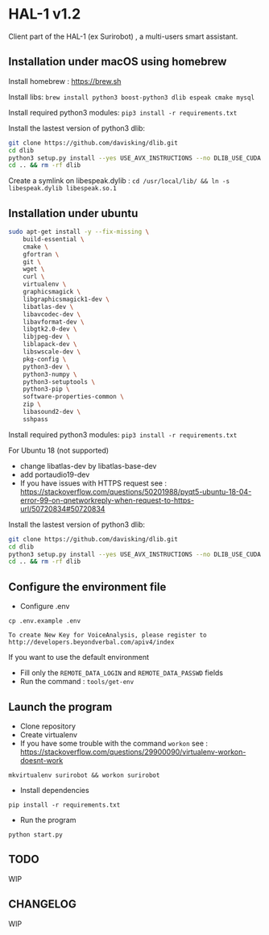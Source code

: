 # HAL-1 v1.2

Client part of the HAL-1 (ex Surirobot) , a multi-users smart assistant.

## Installation under macOS using homebrew

Install homebrew : https://brew.sh

Install libs: `brew install python3 boost-python3 dlib espeak cmake mysql`

Install required python3 modules: `pip3 install -r requirements.txt`

Install the lastest version of python3 dlib:

```bash
git clone https://github.com/davisking/dlib.git
cd dlib
python3 setup.py install --yes USE_AVX_INSTRUCTIONS --no DLIB_USE_CUDA
cd .. && rm -rf dlib
```
Create a symlink on libespeak.dylib :
`cd /usr/local/lib/ && ln -s libespeak.dylib libespeak.so.1`

## Installation under ubuntu

```bash
sudo apt-get install -y --fix-missing \
    build-essential \
    cmake \
    gfortran \
    git \
    wget \
    curl \
    virtualenv \
    graphicsmagick \
    libgraphicsmagick1-dev \
    libatlas-dev \
    libavcodec-dev \
    libavformat-dev \
    libgtk2.0-dev \
    libjpeg-dev \
    liblapack-dev \
    libswscale-dev \
    pkg-config \
    python3-dev \
    python3-numpy \
    python3-setuptools \
    python3-pip \
    software-properties-common \
    zip \
    libasound2-dev \
    sshpass
```

Install required python3 modules: `pip3 install -r requirements.txt`

For Ubuntu 18 (not supported)
- change libatlas-dev by libatlas-base-dev
- add portaudio19-dev
- If you have issues with HTTPS request see : https://stackoverflow.com/questions/50201988/pyqt5-ubuntu-18-04-error-99-on-qnetworkreply-when-request-to-https-url/50720834#50720834

Install the lastest version of python3 dlib:

```bash
git clone https://github.com/davisking/dlib.git
cd dlib
python3 setup.py install --yes USE_AVX_INSTRUCTIONS --no DLIB_USE_CUDA
cd .. && rm -rf dlib
```
## Configure the environment file
* Configure .env 
```shell
cp .env.example .env

To create New Key for VoiceAnalysis, please register to http://developers.beyondverbal.com/apiv4/index
```
If you want to use the default environment
- Fill only the ```REMOTE_DATA_LOGIN```  and ```REMOTE_DATA_PASSWD``` fields
- Run the command : ```tools/get-env```

## Launch the program 

* Clone repository 
* Create virtualenv
* If you have some trouble with the command ```workon``` see : https://stackoverflow.com/questions/29900090/virtualenv-workon-doesnt-work
```shell
mkvirtualenv surirobot && workon surirobot
```

* Install dependencies
```shell
pip install -r requirements.txt
```

* Run the program
```shell
python start.py
```


## TODO
WIP
## CHANGELOG
WIP

